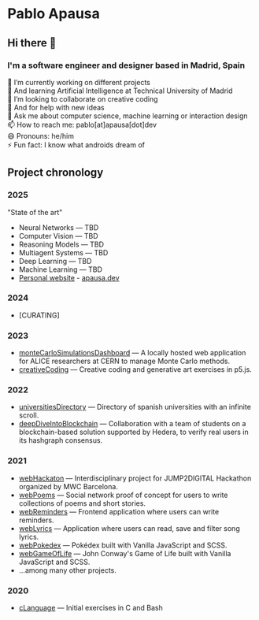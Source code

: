 # Pablo Apausa

## Hi there 👋

### I'm a software engineer and designer based in Madrid, Spain

🔭 I’m currently working on different projects  
🌱 And learning Artificial Intelligence at Technical University of Madrid  
👯 I’m looking to collaborate on creative coding  
🤔 And for help with new ideas  
💬 Ask me about computer science, machine learning or interaction design  
📫 How to reach me: pablo[at]apausa[dot]dev  
😄 Pronouns: he/him  
⚡ Fun fact: I know what androids dream of  

## Project chronology

### 2025

"State of the art"
- Neural Networks — TBD
- Computer Vision — TBD
- Reasoning Models — TBD
- Multiagent Systems — TBD
- Deep Learning — TBD
- Machine Learning — TBD
- [Personal website](https://github.com/apausa/personalWebsite) - [apausa.dev](https://apausa.dev)

### 2024

- [CURATING]

### 2023

- [monteCarloSimulationsDashboard](https://github.com/apausa/monteCarloSimulationsDashboard) — A locally hosted web application for ALICE researchers at CERN to manage Monte Carlo methods.
- [creativeCoding](https://github.com/apausa/creativeCoding) — Creative coding and generative art exercises in p5.js. 

### 2022

- [universitiesDirectory](https://github.com/apausa/universityDirectory) — Directory of spanish universities with an infinite scroll.
- [deepDiveIntoBlockchain](https://github.com/apausa/uzhBlockchain) — Collaboration with a team of students on a blockchain-based solution supported by Hedera, to verify real users in its hashgraph consensus.  

### 2021

- [webHackaton](https://github.com/apausa/webHackaton) — Interdisciplinary project for JUMP2DIGITAL Hackathon organized by MWC Barcelona.  
- [webPoems](https://github.com/apausa/webPoems) —  Social network proof of concept for users to write collections of poems and short stories.  
- [webReminders](https://github.com/apausa/webReminders) — Frontend application where users can write reminders.  
- [webLyrics](https://github.com/apausa/webLyrics) — Application where users can read, save and filter song lyrics.  
- [webPokedex](https://github.com/apausa/webPokedex) — Pokédex built with Vanilla JavaScript and SCSS.  
- [webGameOfLife](https://github.com/apausa/webGameOfLife) — John Conway's Game of Life built with Vanilla JavaScript and SCSS.
- ...among many other projects. 

### 2020

- [cLanguage](https://github.com/apausa/cLanguage) — Initial exercises in C and Bash 
